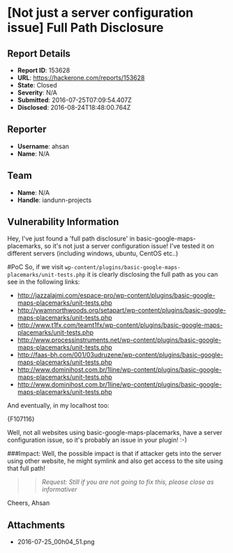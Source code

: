 # [Not just a server configuration issue] Full Path Disclosure 

## Report Details
- **Report ID**: 153628
- **URL**: https://hackerone.com/reports/153628
- **State**: Closed
- **Severity**: N/A
- **Submitted**: 2016-07-25T07:09:54.407Z
- **Disclosed**: 2016-08-24T18:48:00.764Z

## Reporter
- **Username**: ahsan
- **Name**: N/A

## Team
- **Name**: N/A
- **Handle**: iandunn-projects

## Vulnerability Information
Hey, I've just found a 'full path disclosure' in basic-google-maps-placemarks, so it's not just a server configuration issue! I've tested it on different servers (including windows, ubuntu, CentOS etc..) 

#PoC
So, if we visit `wp-content/plugins/basic-google-maps-placemarks/unit-tests.php` it is clearly disclosing the full path as you can see in the following links:

- http://jazzalajmi.com/espace-pro/wp-content/plugins/basic-google-maps-placemarks/unit-tests.php 
- http://ywamnorthwoods.org/setapart/wp-content/plugins/basic-google-maps-placemarks/unit-tests.php
- http://www.t1fx.com/teamt1fx/wp-content/plugins/basic-google-maps-placemarks/unit-tests.php
- http://www.processinstruments.net/wp-content/plugins/basic-google-maps-placemarks/unit-tests.php
- http://faas-bh.com/001/03udruzene/wp-content/plugins/basic-google-maps-placemarks/unit-tests.php
- http://www.dominihost.com.br/1line/wp-content/plugins/basic-google-maps-placemarks/unit-tests.php
- http://www.dominihost.com.br/1line/wp-content/plugins/basic-google-maps-placemarks/unit-tests.php

And eventually, in my localhost too:


{F107116}


Well, not all websites using basic-google-maps-placemarks, have a server configuration issue, so it's probably an issue in your plugin! :-)

###Impact:
Well, the possible impact is that if attacker gets into the server using other website, he might symlink and also get access to the site using that full path! 

>> *Request: Still if you are not going to fix this, please close as informativer*

Cheers,
Ahsan

## Attachments
- 2016-07-25_00h04_51.png
